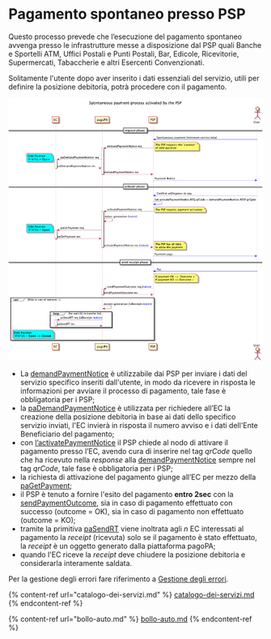 # Pagamento spontaneo presso PSP

Questo processo prevede che l’esecuzione del pagamento spontaneo avvenga presso le infrastrutture messe a disposizione dal PSP quali Banche e Sportelli ATM, Uffici Postali e Punti Postali, Bar, Edicole, Ricevitorie, Supermercati, Tabaccherie e altri Esercenti Convenzionati.

Solitamente l'utente dopo aver inserito i dati essenziali del servizio, utili per definire la posizione debitoria, potrà procedere con il pagamento.

<div align="left">

<img src="../../.gitbook/assets/nuovoModello4_ENG (8).png" alt="">

</div>

* La [demandPaymentNotice](../../appendici/primitive.md#demandpaymentnotice) è utilizzabile dai PSP per inviare i dati del servizio specifico inseriti dall'utente, in modo da ricevere in risposta le informazioni per avviare il processo di pagamento, tale fase è obbligatoria per i PSP;
* la [paDemandPaymentNotice](../../appendici/primitive.md#pademandpaymentnotice) è utilizzata per richiedere all’EC la creazione della posizione debitoria in base ai dati dello specifico servizio inviati, l'EC invierà in risposta il numero avviso e i dati dell'Ente Beneficiario del pagamento;
* con [l’activatePaymentNotice](../../appendici/primitive.md#activatepaymentnotice) il PSP chiede al nodo di attivare il pagamento presso l’EC, avendo cura di inserire nel tag _qrCode_ quello che ha ricevuto nella _response_ alla [demandPaymentNotice](../../appendici/primitive.md#demandpaymentnotice) sempre nel tag _qrCode_, tale fase è obbligatoria per i PSP;
* la richiesta di attivazione del pagamento giunge all’EC per mezzo della [paGetPayment](../../appendici/primitive.md#pagetpayment);
* il PSP è tenuto a fornire l'esito del pagamento **entro 2sec** con la [sendPaymentOutcome](../../appendici/primitive.md#sendpaymentoutcome), sia in caso di pagamento effettuato con successo (outcome = OK), sia in caso di pagamento non effettuato (outcome = KO);
* tramite la primitiva [paSendRT](../../appendici/primitive.md#pasendrt) viene inoltrata agli _n_ EC interessati al pagamento la _receipt_ (ricevuta) solo se il pagamento è stato effettuato, la _receipt_ è un oggetto generato dalla piattaforma pagoPA;
* quando l'EC riceve la _receipt_ deve chiudere la posizione debitoria e considerarla interamente saldata.

Per la gestione degli errori fare riferimento a [Gestione degli errori](http://localhost:5000/o/KXYtsf32WSKm6ga638R3/s/mU2qgiLV1G3m9z1VjAOc/ "mention").

{% content-ref url="catalogo-dei-servizi.md" %}
[catalogo-dei-servizi.md](catalogo-dei-servizi.md)
{% endcontent-ref %}

{% content-ref url="bollo-auto.md" %}
[bollo-auto.md](bollo-auto.md)
{% endcontent-ref %}

